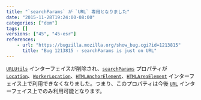 ```yaml
---
title: "`searchParams` が `URL` 専用となりました"
date: "2015-11-28T19:24:00-08:00"
categories: ["dom"]
tags: []
versions: ["45", "45-esr"]
references:
    - url: "https://bugzilla.mozilla.org/show_bug.cgi?id=1213815"
      title: "Bug 1213815 - searchParams is just on URL"
---
```

[`URLUtils`](https://developer.mozilla.org/docs/Web/API/URLUtils) インターフェイスが削除され、[`searchParams`](https://developer.mozilla.org/docs/Web/API/URLUtils/searchParams) プロパティが [`Location`](https://developer.mozilla.org/docs/Web/API/Location)、[`WorkerLocation`](https://developer.mozilla.org/docs/Web/API/WorkerLocation)、[`HTMLAnchorElement`](https://developer.mozilla.org/docs/Web/API/HTMLAnchorElement)、[`HTMLAreaElement`](https://developer.mozilla.org/docs/Web/API/HTMLAreaElement) インターフェイス上で利用できなくなりました。つまり、このプロパティは今後 [`URL`](https://developer.mozilla.org/docs/Web/API/URL) インターフェイス上でのみ利用可能となります。
